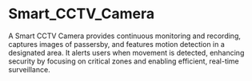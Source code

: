 # Smart_CCTV_Camera
A Smart CCTV Camera provides continuous monitoring and recording, captures images of passersby, and features motion detection in a designated area. It alerts users when movement is detected, enhancing security by focusing on critical zones and enabling efficient, real-time surveillance.
